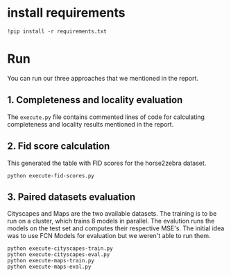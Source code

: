 # install requirements

    !pip install -r requirements.txt

# Run
You can run our three approaches that we mentioned in the report.
## 1. Completeness and locality evaluation 
The  `execute.py` file contains commented lines of code for calculating completeness and locality results mentioned in the report.

## 2. Fid score calculation 
This generated the table with FID scores for the horse2zebra dataset.

    python execute-fid-scores.py

## 3. Paired datasets evaluation
Cityscapes and Maps are the two available datasets. 
The training is to be run on a cluster, which trains 8 models in parallel. 
The evalution runs the models on the test set and computes their respective MSE's. The initial idea was to use FCN Models for evaluation but we weren't able to run them.

    python execute-cityscapes-train.py
    python execute-cityscapes-eval.py
    python execute-maps-train.py 
    python execute-maps-eval.py



